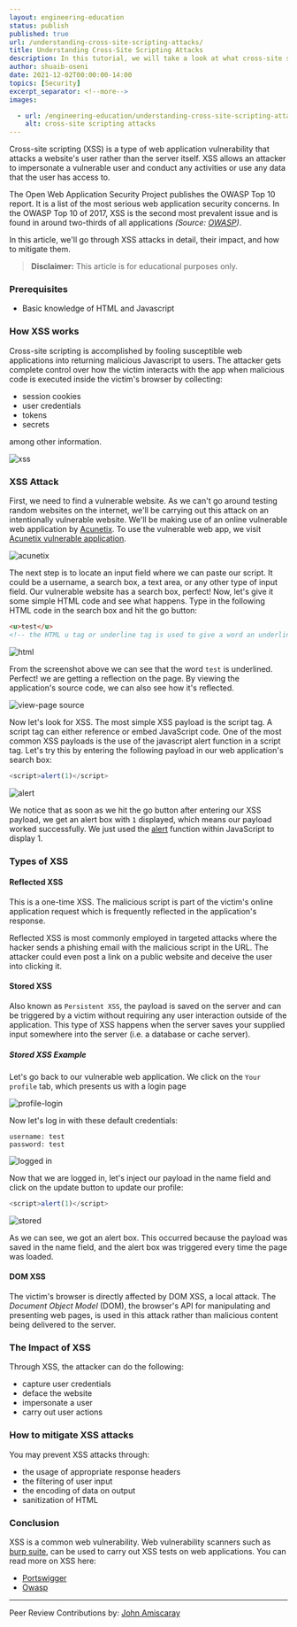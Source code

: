 ```yaml
---
layout: engineering-education
status: publish
published: true
url: /understanding-cross-site-scripting-attacks/
title: Understanding Cross-Site Scripting Attacks
description: In this tutorial, we will take a look at what cross-site scripting attacks are with simple hands-on examples
author: shuaib-oseni
date: 2021-12-02T00:00:00-14:00
topics: [Security]
excerpt_separator: <!--more-->
images:

  - url: /engineering-education/understanding-cross-site-scripting-attacks/hero.png
    alt: cross-site scripting attacks
---
```


Cross-site scripting (XSS) is a type of web application vulnerability that attacks a website's user rather than the server itself. XSS allows an attacker to impersonate a vulnerable user and conduct any activities or use any data that the user has access to.

The Open Web Application Security Project publishes the OWASP Top 10 report. It is a list of the most serious web application security concerns. In the OWASP Top 10 of 2017, XSS is the second most prevalent issue and is found in around two-thirds of all applications *(Source: [OWASP](https://owasp.org/www-project-top-ten/2017/A7_2017-Cross-Site_Scripting_(XSS)))*.

In this article, we'll go through XSS attacks in detail, their impact, and how to mitigate them.

> **Disclaimer:** This article is for educational purposes only.

### Prerequisites

- Basic knowledge of HTML and Javascript

### How XSS works

 Cross-site scripting is accomplished by fooling susceptible web applications into returning malicious Javascript to users. The attacker gets complete control over how the victim interacts with the app when malicious code is executed inside the victim's browser by collecting:

- session cookies 
- user credentials 
- tokens
- secrets

 among other information.

![xss](/understanding-cross-site-scripting-atacks/xss.png)

### XSS Attack

First, we need to find a vulnerable website. As we can't go around testing random websites on the internet, we'll be carrying out this attack on an intentionally vulnerable website. We'll be making use of an online vulnerable web application by [Acunetix](https://acunetix.com). To use the vulnerable web app, we visit [Acunetix vulnerable application](http://testphp.vulnweb.com/).

![acunetix](/understanding-cross-site-scripting-atacks/acunetix.png)

The next step is to locate an input field where we can paste our script. It could be a username, a search box, a text area, or any other type of input field. Our vulnerable website has a search box, perfect! Now, let's give it some simple HTML code and see what happens. Type in the following HTML code in the search box and hit the go button:

```html
<u>test</u>
<!-- the HTML u tag or underline tag is used to give a word an underline in HTML -->
```

![html](/understanding-cross-site-scripting-atacks/u.png)

From the screenshot above we can see that the word `test` is underlined. Perfect! we are getting a reflection on the page. By viewing the application's source code, we can also see how it's reflected.

![view-page source](/understanding-cross-site-scripting-atacks/test1.png)

Now let's look for XSS. The most simple XSS payload is the script tag. A script tag can either reference or embed JavaScript code. One of the most common XSS payloads is the use of the javascript alert function in a script tag. Let's try this by entering the following payload in our web application's search box:

```javascript
<script>alert(1)</script>
```

![alert](/understanding-cross-site-scripting-atacks/alert.png)

We notice that as soon as we hit the go button after entering our XSS payload, we get an alert box with `1` displayed, which means our payload worked successfully. We just used the [alert](https://www.w3schools.com/jsref/met_win_alert.asp) function within JavaScript to display 1.

### Types of XSS

#### Reflected XSS

This is a one-time XSS. The malicious script is part of the victim's online application request which is frequently reflected in the application's response.

Reflected XSS is most commonly employed in targeted attacks where the hacker sends a phishing email with the malicious script in the URL. The attacker could even post a link on a public website and deceive the user into clicking it.

#### Stored XSS

Also known as `Persistent XSS`, the payload is saved on the server and can be triggered by a victim without requiring any user interaction outside of the application. This type of XSS happens when the server saves your supplied input somewhere into the server (i.e. a database or cache server).

##### Stored XSS Example

Let's go back to our vulnerable web application. We click on the `Your profile` tab, which presents us with a login page

![profile-login](/understanding-cross-site-scripting-atacks/profile-login.png)

Now let's log in with these default credentials: 

```
username: test
password: test
```

![logged in](/understanding-cross-site-scripting-atacks/in.png)

Now that we are logged in, let's inject our payload in the name field and click on the update button to update our profile:

```javascript
<script>alert(1)</script>
```

![stored](/understanding-cross-site-scripting-atacks/stored.png)

As we can see, we got an alert box. This occurred because the payload was saved in the name field, and the alert box was triggered every time the page was loaded.

#### DOM XSS

The victim's browser is directly affected by DOM XSS, a local attack. The *Document Object Model* (DOM), the browser's API for manipulating and presenting web pages, is used in this attack rather than malicious content being delivered to the server.


### The Impact of XSS

Through XSS, the attacker can do the following:

- capture user credentials
- deface the website 
- impersonate a user 
- carry out user actions

### How to mitigate XSS attacks

You may prevent XSS attacks through:

- the usage of appropriate response headers
- the filtering of user input
- the encoding of data on output
- sanitization of HTML

### Conclusion

XSS is a common web vulnerability. Web vulnerability scanners such as [burp suite](https://portswigger.net/burp), can be used to carry out XSS tests on web applications. You can read more on XSS here:

- [Portswigger](https://portswigger.net/web-security/cross-site-scripting)
- [Owasp](https://owasp.org/www-community/attacks/xss/)

---
Peer Review Contributions by: [John Amiscaray](/engineering-education/authors/john-amiscaray/)
